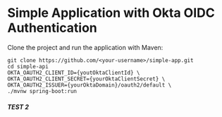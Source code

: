 # Simple Application with Okta OIDC Authentication
Clone the project and run the application with Maven:
```shell
git clone https://github.com/<your-username>/simple-app.git
cd simple-api
OKTA_OAUTH2_CLIENT_ID={youtOktaClientId} \
OKTA_OAUTH2_CLIENT_SECRET={yourOktaClientSecret} \
OKTA_OAUTH2_ISSUER={yourOktaDomain}/oauth2/default \
./mvnw spring-boot:run

```
##### TEST 2
